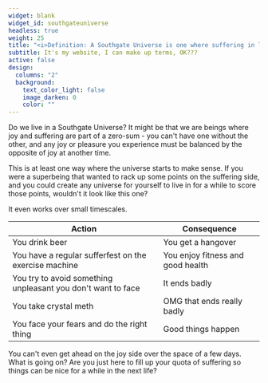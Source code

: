 ```yaml
---
widget: blank
widget_id: southgateuniverse
headless: true
weight: 25
title: "<i>Definition: A Southgate Universe is one where suffering in life within it leads to a proportionate amount of joy in a subsequent or other life - joy that cannot be obtained in any other way</i>"
subtitle: It's my website, I can make up terms, OK???
active: false
design:
  columns: "2"
  background:
    text_color_light: false
    image_darken: 0
    color: ""
---
```


<div class="fa-3x"><i class="fa-solid fa-infinity fa-beat" style="--fa-beat-scale: 1.35;"></i></div><span>Do we live in a Southgate Universe?  It might be that we are beings where joy and suffering are part of a zero-sum - you can't have one without the other, and any joy or pleasure you experience must be balanced by the opposite of joy at another time.

This is at least one way where the universe starts to make sense.  If you were a superbeing that wanted to rack up some points on the suffering side, and you could create any universe for yourself to live in for a while to score those points, wouldn't it look like this one?

It even works over small timescales.

| Action                                                       | Consequence                       |
|--------------------------------------------------------------|-----------------------------------|
| You drink beer                                               | You get a hangover                |
| You have a regular sufferfest on the exercise machine        | You enjoy fitness and good health |
| You try to avoid something unpleasant you don't want to face&nbsp;&nbsp;&nbsp;| It ends badly                     |
| You take crystal meth                                        | OMG that ends really badly        |
| You face your fears and do the right thing                   | Good things happen                | 

You can't even get ahead on the joy side over the space of a few days.  What is going on?  Are you just here to fill up your quota of suffering so things can be nice for a while in the next life?

